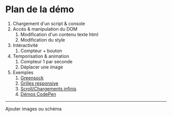 # Plan de la démo

1. Chargement d'un script & console
2. Accès & manipulation du DOM
   1. Modification d'un contenu texte html
   2. Modification du style
3. Intéractivité
   1. Compteur + bouton
4. Temporisation & animation
   1. Compteur 1 par seconde
   2. Déplacer une image
5. Exemples
   1. [Greensock](https://greensock.com/)
   2. [Grilles responsive](https://isotope.metafizzy.co/)
   3. [Scroll/Chargements infinis](https://infinite-scroll.com/demo/full-page/)
   4. [Démos CodePen](https://freefrontend.com/anime-js-examples/)

---

Ajouter images ou schéma
